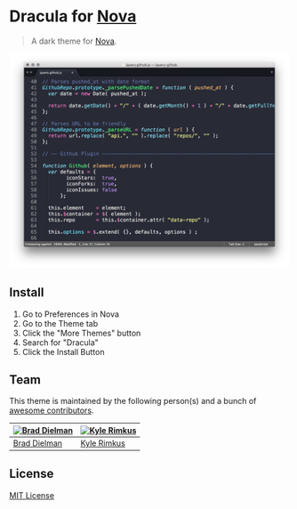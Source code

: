 # Dracula for [Nova](https://nova.app)

> A dark theme for [Nova](https://nova.app).

![Screenshot](./screenshot.png)

## Install

1. Go to Preferences in Nova
2. Go to the Theme tab
3. Click the "More Themes" button
4. Search for "Dracula"
5. Click the Install Button

## Team

This theme is maintained by the following person(s) and a bunch of [awesome contributors](https://github.com/dracula/nova/graphs/contributors).

| [![Brad Dielman](https://avatars1.githubusercontent.com/u/94547?v=3&s=70)](https://github.com/bdielman) | [![Kyle Rimkus](https://avatars3.githubusercontent.com/u/1053658?v=3&s=70)](https://github.com/krimkus) |
| ------------------------------------------------------------------------------------------------------- | ------------------------------------------------------------------------------------------------------- |
| [Brad Dielman](https://github.com/bdielman)                                                             | [Kyle Rimkus](https://github.com/krimkus)                                                               |

## License

[MIT License](./LICENSE)
